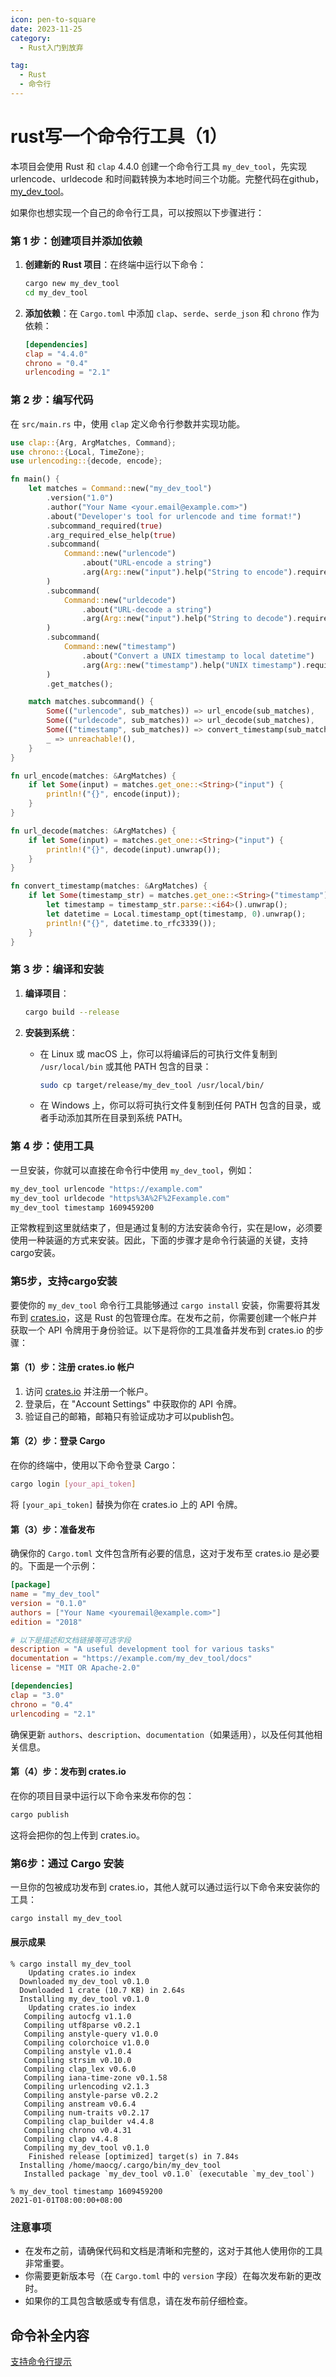 ```yaml
---
icon: pen-to-square
date: 2023-11-25
category:
  - Rust入门到放弃

tag:
  - Rust
  - 命令行
---
```


# rust写一个命令行工具（1）

本项目会使用 Rust 和 `clap` 4.4.0 创建一个命令行工具 `my_dev_tool`，先实现 urlencode、urldecode 和时间戳转换为本地时间三个功能。完整代码在github，[my_dev_tool](https://github.com/maochunguang/my_dev_tool)。

如果你也想实现一个自己的命令行工具，可以按照以下步骤进行：

<!-- more -->

### 第 1 步：创建项目并添加依赖

1. **创建新的 Rust 项目**：在终端中运行以下命令：

    ```bash
    cargo new my_dev_tool
    cd my_dev_tool
    ```

2. **添加依赖**：在 `Cargo.toml` 中添加 `clap`、`serde`、`serde_json` 和 `chrono` 作为依赖：

    ```toml
    [dependencies]
    clap = "4.4.0"
    chrono = "0.4"
    urlencoding = "2.1"
    ```

### 第 2 步：编写代码

在 `src/main.rs` 中，使用 `clap` 定义命令行参数并实现功能。

```rust
use clap::{Arg, ArgMatches, Command};
use chrono::{Local, TimeZone};
use urlencoding::{decode, encode};

fn main() {
    let matches = Command::new("my_dev_tool")
        .version("1.0")
        .author("Your Name <your.email@example.com>")
        .about("Developer's tool for urlencode and time format!")
        .subcommand_required(true)
        .arg_required_else_help(true)
        .subcommand(
            Command::new("urlencode")
                .about("URL-encode a string")
                .arg(Arg::new("input").help("String to encode").required(true)),
        )
        .subcommand(
            Command::new("urldecode")
                .about("URL-decode a string")
                .arg(Arg::new("input").help("String to decode").required(true)),
        )
        .subcommand(
            Command::new("timestamp")
                .about("Convert a UNIX timestamp to local datetime")
                .arg(Arg::new("timestamp").help("UNIX timestamp").required(true)),
        )
        .get_matches();

    match matches.subcommand() {
        Some(("urlencode", sub_matches)) => url_encode(sub_matches),
        Some(("urldecode", sub_matches)) => url_decode(sub_matches),
        Some(("timestamp", sub_matches)) => convert_timestamp(sub_matches),
        _ => unreachable!(),
    }
}

fn url_encode(matches: &ArgMatches) {
    if let Some(input) = matches.get_one::<String>("input") {
        println!("{}", encode(input));
    }
}

fn url_decode(matches: &ArgMatches) {
    if let Some(input) = matches.get_one::<String>("input") {
        println!("{}", decode(input).unwrap());
    }
}

fn convert_timestamp(matches: &ArgMatches) {
    if let Some(timestamp_str) = matches.get_one::<String>("timestamp") {
        let timestamp = timestamp_str.parse::<i64>().unwrap();
        let datetime = Local.timestamp_opt(timestamp, 0).unwrap();
        println!("{}", datetime.to_rfc3339());
    }
}
```

### 第 3 步：编译和安装

1. **编译项目**：

    ```bash
    cargo build --release
    ```

2. **安装到系统**：

    - 在 Linux 或 macOS 上，你可以将编译后的可执行文件复制到 `/usr/local/bin` 或其他 PATH 包含的目录：

      ```bash
      sudo cp target/release/my_dev_tool /usr/local/bin/
      ```

    - 在 Windows 上，你可以将可执行文件复制到任何 PATH 包含的目录，或者手动添加其所在目录到系统 PATH。

### 第 4 步：使用工具

一旦安装，你就可以直接在命令行中使用 `my_dev_tool`，例如：

```bash
my_dev_tool urlencode "https://example.com"
my_dev_tool urldecode "https%3A%2F%2Fexample.com"
my_dev_tool timestamp 1609459200
```
正常教程到这里就结束了，但是通过复制的方法安装命令行，实在是low，必须要使用一种装逼的方式来安装。因此，下面的步骤才是命令行装逼的关键，支持cargo安装。

### 第5步，支持cargo安装

要使你的 `my_dev_tool` 命令行工具能够通过 `cargo install` 安装，你需要将其发布到 [crates.io](https://crates.io/)，这是 Rust 的包管理仓库。在发布之前，你需要创建一个帐户并获取一个 API 令牌用于身份验证。以下是将你的工具准备并发布到 crates.io 的步骤：

#### 第（1）步：注册 crates.io 帐户

1. 访问 [crates.io](https://crates.io/) 并注册一个帐户。
2. 登录后，在 "Account Settings" 中获取你的 API 令牌。
3. 验证自己的邮箱，邮箱只有验证成功才可以publish包。

#### 第（2）步：登录 Cargo

在你的终端中，使用以下命令登录 Cargo：

```bash
cargo login [your_api_token]
```

将 `[your_api_token]` 替换为你在 crates.io 上的 API 令牌。

#### 第（3）步：准备发布

确保你的 `Cargo.toml` 文件包含所有必要的信息，这对于发布至 crates.io 是必要的。下面是一个示例：

```toml
[package]
name = "my_dev_tool"
version = "0.1.0"
authors = ["Your Name <youremail@example.com>"]
edition = "2018"

# 以下是描述和文档链接等可选字段
description = "A useful development tool for various tasks"
documentation = "https://example.com/my_dev_tool/docs"
license = "MIT OR Apache-2.0"

[dependencies]
clap = "3.0"
chrono = "0.4"
urlencoding = "2.1"
```

确保更新 `authors`、`description`、`documentation`（如果适用），以及任何其他相关信息。

#### 第（4）步：发布到 crates.io

在你的项目目录中运行以下命令来发布你的包：

```bash
cargo publish
```

这将会把你的包上传到 crates.io。

### 第6步：通过 Cargo 安装

一旦你的包被成功发布到 crates.io，其他人就可以通过运行以下命令来安装你的工具：

```bash
cargo install my_dev_tool
```
#### 展示成果
```shell
% cargo install my_dev_tool
    Updating crates.io index
  Downloaded my_dev_tool v0.1.0
  Downloaded 1 crate (10.7 KB) in 2.64s
  Installing my_dev_tool v0.1.0
    Updating crates.io index
   Compiling autocfg v1.1.0
   Compiling utf8parse v0.2.1
   Compiling anstyle-query v1.0.0
   Compiling colorchoice v1.0.0
   Compiling anstyle v1.0.4
   Compiling strsim v0.10.0
   Compiling clap_lex v0.6.0
   Compiling iana-time-zone v0.1.58
   Compiling urlencoding v2.1.3
   Compiling anstyle-parse v0.2.2
   Compiling anstream v0.6.4
   Compiling num-traits v0.2.17
   Compiling clap_builder v4.4.8
   Compiling chrono v0.4.31
   Compiling clap v4.4.8
   Compiling my_dev_tool v0.1.0
    Finished release [optimized] target(s) in 7.84s
  Installing /home/maocg/.cargo/bin/my_dev_tool
   Installed package `my_dev_tool v0.1.0` (executable `my_dev_tool`)

% my_dev_tool timestamp 1609459200
2021-01-01T08:00:00+08:00
```

### 注意事项

- 在发布之前，请确保代码和文档是清晰和完整的，这对于其他人使用你的工具非常重要。
- 你需要更新版本号（在 `Cargo.toml` 中的 `version` 字段）在每次发布新的更改时。
- 如果你的工具包含敏感或专有信息，请在发布前仔细检查。

## 命令补全内容
[支持命令行提示](./rust-command-tool-2.md)